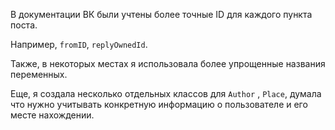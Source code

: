 В документации ВК были учтены более точные ID для каждого пункта поста. 

Например, ``fromID``, ``replyOwnedId``.

Также, в некоторых местах я использовала более упрощенные названия переменных.

Еще, я создала несколько отдельных классов для ``Author`` , ``Place``, думала что нужно учитывать конкретную информацию о пользователе и его месте нахождении.

